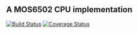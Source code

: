 ## A MOS6502 CPU implementation

[![Build Status](https://travis-ci.org/skink-in-trees-shade/lib6502.svg?branch=trunk)](https://travis-ci.org/skink-in-trees-shade/lib6502)
[![Coverage Status](https://coveralls.io/repos/github/skink-in-trees-shade/lib6502/badge.svg?branch=trunk)](https://coveralls.io/github/skink-in-trees-shade/lib6502)